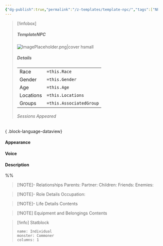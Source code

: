 ```yaml
---
{"dg-publish":true,"permalink":"/z-templates/template-npc/","tags":["NPC"],"created":"2025-03-17T23:12:21.528-04:00","updated":"2025-03-31T21:52:46.383-04:00"}
---
```



> [!infobox]
> ##### TemplateNPC
>  ![ImagePlaceholder.png|cover hsmall](/img/user/z_Assets/Placeholder%20Images/ImagePlaceholder.png)
> ##### Details
> | | |
> |---|---|
> | Race | `=this.Race` |
> | Gender | `=this.Gender` |
> | Age | `=this.Age` |
> | Locations | `=this.Locations` |
> | Groups | `=this.AssociatedGroup` |
> ###### Sessions Appeared
>  
{ .block-language-dataview}

#### Appearance


#### Voice


#### Description

%%
> [!NOTE]- Relationships
> Parents:
> Partner:
> Children:
> Friends:
> Enemies:

> [!NOTE]- Role Details
> Occupation:

> [!NOTE]- Life Details
> Contents

> [!NOTE] Equipment and Belongings
> Contents

> [!info] Statblock
> ```statblock
> name: Individual
> monster: Commoner
> columns: 1
> ```
